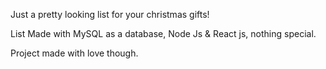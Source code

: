 Just a pretty looking list for your christmas gifts!

List Made with MySQL as a database, Node Js & React js, nothing special.

Project made with love though.